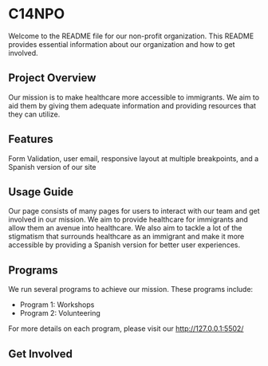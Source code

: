 # C14NPO
Welcome to the README file for our non-profit organization. This README provides essential information about our organization and how to get involved.


## Project Overview
Our mission is to make healthcare more accessible to immigrants. We aim to aid them by giving them adequate information and providing resources that they can utilize.

## Features
Form Validation, user email, responsive layout at multiple breakpoints, and a Spanish version of our site 

## Usage Guide
Our page consists of many pages for users to interact with our team and get involved in our mission. We aim to provide healthcare for immigrants and allow them an avenue into healthcare. We also aim to tackle a lot of the stigmatism that surrounds healthcare as an immigrant and make it more accessible by providing a Spanish version for better user experiences. 

## Programs

We run several programs to achieve our mission. These programs include:

- Program 1: Workshops
- Program 2: Volunteering

For more details on each program, please visit our http://127.0.0.1:5502/

## Get Involved
